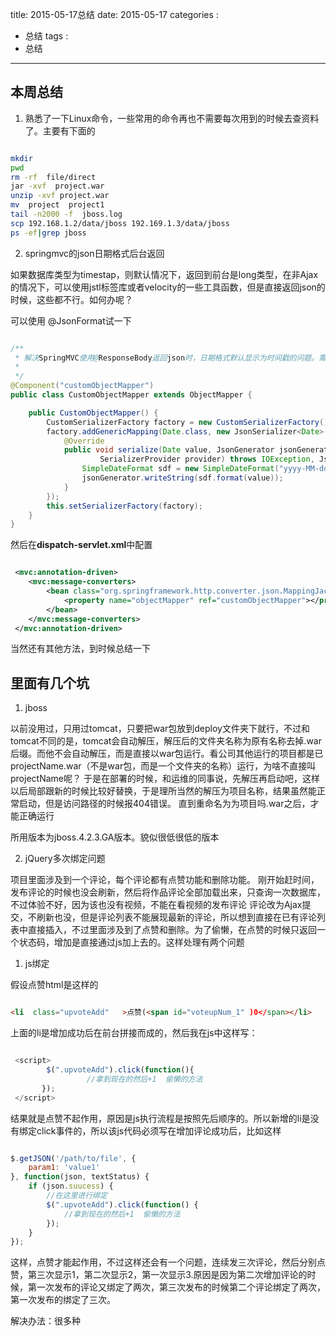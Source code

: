 title: 2015-05-17总结
date: 2015-05-17
categories : 
  - 总结
tags : 
  - 总结
---

## 本周总结

1. 熟悉了一下Linux命令，一些常用的命令再也不需要每次用到的时候去查资料了。主要有下面的

```sh

mkdir  
pwd
rm -rf  file/direct
jar -xvf  project.war
unzip -xvf project.war
mv  project  project1
tail -n2000 -f  jboss.log 
scp 192.168.1.2/data/jboss 192.169.1.3/data/jboss
ps -ef|grep jboss

```


2. springmvc的json日期格式后台返回

如果数据库类型为timestap，则默认情况下，返回到前台是long类型，在非Ajax的情况下，可以使用jstl标签库或者velocity的一些工具函数，但是直接返回json的时候，这些都不行。如何办呢？

可以使用 @JsonFormat试一下

```java

/**
 * 解决SpringMVC使用@ResponseBody返回json时，日期格式默认显示为时间戳的问题。需配合<mvc:message-converters>使用
 * 
 */
@Component("customObjectMapper")
public class CustomObjectMapper extends ObjectMapper {

	public CustomObjectMapper() {
		CustomSerializerFactory factory = new CustomSerializerFactory();
		factory.addGenericMapping(Date.class, new JsonSerializer<Date>() {
			@Override
			public void serialize(Date value, JsonGenerator jsonGenerator,
					SerializerProvider provider) throws IOException, JsonProcessingException {
				SimpleDateFormat sdf = new SimpleDateFormat("yyyy-MM-dd HH:mm:ss");
				jsonGenerator.writeString(sdf.format(value));
			}
		});
		this.setSerializerFactory(factory);
	}
}

```

然后在**dispatch-servlet.xml**中配置

```xml

 <mvc:annotation-driven>
 	<mvc:message-converters>
 		<bean class="org.springframework.http.converter.json.MappingJacksonHttpMessageConverter">
 			<property name="objectMapper" ref="customObjectMapper"></property>
 		</bean>
 	</mvc:message-converters>
 </mvc:annotation-driven>

```

当然还有其他方法，到时候总结一下

## 里面有几个坑

1. jboss 

以前没用过，只用过tomcat，只要把war包放到deploy文件夹下就行，不过和tomcat不同的是，tomcat会自动解压，解压后的文件夹名称为原有名称去掉.war后缀。而他不会自动解压，而是直接以war包运行。看公司其他运行的项目都是已projectName.war（不是war包，而是一个文件夹的名称）运行，为啥不直接叫projectName呢？
于是在部署的时候，和运维的同事说，先解压再启动吧，这样以后局部跟新的时候比较好替换，于是理所当然的解压为项目名称，结果虽然能正常启动，但是访问路径的时候报404错误。 直到重命名为为项目吗.war之后，才能正确运行

所用版本为jboss.4.2.3.GA版本。貌似很低很低的版本

2. jQuery多次绑定问题

项目里面涉及到一个评论，每个评论都有点赞功能和删除功能。
刚开始赶时间，发布评论的时候也没会刷新，然后将作品评论全部加载出来，只查询一次数据库，不过体验不好，因为该也没有视频，不能在看视频的发布评论
评论改为Ajax提交，不刷新也没，但是评论列表不能展现最新的评论，所以想到直接在已有评论列表中直接插入，不过里面涉及到了点赞和删除。为了偷懒，在点赞的时候只返回一个状态码，增加是直接通过js加上去的。这样处理有两个问题

1. js绑定

假设点赞html是这样的

```html

<li  class="upvoteAdd"   >点赞(<span id="voteupNum_1" )0</span></li>

```

上面的li是增加成功后在前台拼接而成的，然后我在js中这样写：

```js

 <script>
        $(".upvoteAdd").click(function(){
                 //拿到现在的然后+1  偷懒的方法 
       });
 </script>

```

结果就是点赞不起作用，原因是js执行流程是按照先后顺序的。所以新增的li是没有绑定click事件的，所以该js代码必须写在增加评论成功后，比如这样

```js

$.getJSON('/path/to/file', {
	param1: 'value1'
}, function(json, textStatus) {
	if (json.suucess) {
		//在这里进行绑定
		$(".upvoteAdd").click(function() {
			//拿到现在的然后+1  偷懒的方法 
		});
	}
});	

```

这样，点赞才能起作用，不过这样还会有一个问题，连续发三次评论，然后分别点赞，第三次显示1，第二次显示2，第一次显示3.原因是因为第二次增加评论的时候，第一次发布的评论又绑定了两次，第三次发布的时候第二个评论绑定了两次，第一次发布的绑定了三次。

解决办法：很多种
